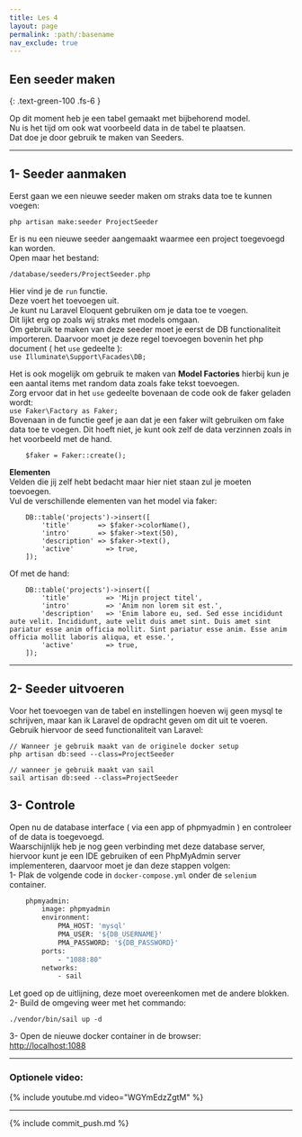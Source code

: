 ```yaml
---
title: Les 4 
layout: page 
permalink: :path/:basename 
nav_exclude: true
---
```


## Een seeder maken
{: .text-green-100 .fs-6 }

Op dit moment heb je een tabel gemaakt met bijbehorend model.  
Nu is het tijd om ook wat voorbeeld data in de tabel te plaatsen.  
Dat doe je door gebruik te maken van Seeders.  

---
## 1- Seeder aanmaken
Eerst gaan we een nieuwe seeder maken om straks data toe te kunnen voegen:  
```shell
php artisan make:seeder ProjectSeeder
```

Er is nu een nieuwe seeder aangemaakt waarmee een project toegevoegd kan worden.  
Open maar het bestand: 
```
/database/seeders/ProjectSeeder.php
```

Hier vind je de `run` functie.  
Deze voert het toevoegen uit.  
Je kunt nu Laravel Eloquent gebruiken om je data toe te voegen.  
Dit lijkt erg op zoals wij straks met models omgaan.  
Om gebruik te maken van deze seeder moet je eerst de DB functionaliteit importeren. Daarvoor moet je deze regel toevoegen bovenin het php document ( het `use` gedeelte ):  
```use Illuminate\Support\Facades\DB;```

Het is ook mogelijk om gebruik te maken van **Model Factories** hierbij kun je een aantal items met random data zoals fake tekst toevoegen.  
Zorg ervoor dat in het `use` gedeelte bovenaan de code ook de faker geladen wordt:   
```use Faker\Factory as Faker; ```  
Bovenaan in de functie geef je aan dat je een faker wilt gebruiken om fake data toe te voegen. Dit hoeft niet, je kunt ook zelf de data verzinnen zoals in het voorbeeld met de hand.  
```shell
    $faker = Faker::create();
```

**Elementen**  
Velden die jij zelf hebt bedacht maar hier niet staan zul je moeten toevoegen.   
Vul de verschillende elementen van het model via faker:   
```shell
    DB::table('projects')->insert([
        'title'       => $faker->colorName(),
        'intro'       => $faker->text(50),
        'description' => $faker->text(),
        'active'        => true,
    ]);
```
Of met de hand:
```shell
    DB::table('projects')->insert([
        'title'         => 'Mijn project titel',
        'intro'         => 'Anim non lorem sit est.',
        'description'   => 'Enim labore eu, sed. Sed esse incididunt aute velit. Incididunt, aute velit duis amet sint. Duis amet sint pariatur esse anim officia mollit. Sint pariatur esse anim. Esse anim officia mollit laboris aliqua, et esse.',
        'active'        => true,
    ]);
```


---
## 2- Seeder uitvoeren
Voor het toevoegen van de tabel en instellingen hoeven wij geen mysql te schrijven, maar kan ik Laravel de opdracht geven om dit uit te voeren. 
Gebruik hiervoor de seed functionaliteit van Laravel:
```shell
// Wanneer je gebruik maakt van de originele docker setup
php artisan db:seed --class=ProjectSeeder
```
```shell
// wanneer je gebruik maakt van sail
sail artisan db:seed --class=ProjectSeeder
```

## 3- Controle  
Open nu de database interface ( via een app of phpmyadmin ) en controleer of de data is toegevoegd.   
Waarschijnlijk heb je nog geen verbinding met deze database server, hiervoor kunt je een IDE gebruiken of een PhpMyAdmin server implementeren, daarvoor moet je dan deze stappen volgen:   
1- Plak de volgende code in `docker-compose.yml` onder de `selenium` container.
```dockerfile
    phpmyadmin:
        image: phpmyadmin
        environment:
            PMA_HOST: 'mysql'
            PMA_USER: '${DB_USERNAME}'
            PMA_PASSWORD: '${DB_PASSWORD}'
        ports:
            - "1088:80"
        networks:
            - sail
```
Let goed op de uitlijning, deze moet overeenkomen met de andere blokken.  
2- Build de omgeving weer met het commando:  
```shell
./vendor/bin/sail up -d
```
3- Open de nieuwe docker container in de browser:  
[http://localhost:1088](http://localhost:1088)

---
### Optionele video:
{% include youtube.md video="WGYmEdzZgtM" %}

---

{% include commit_push.md %}


